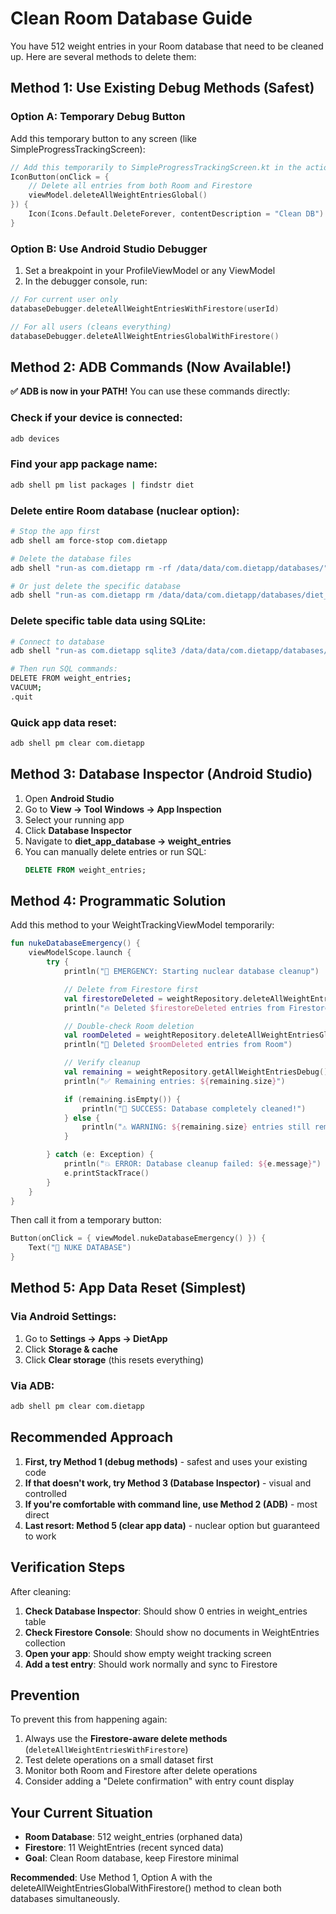# Clean Room Database Guide

You have 512 weight entries in your Room database that need to be cleaned up. Here are several methods to delete them:

## Method 1: Use Existing Debug Methods (Safest)

### Option A: Temporary Debug Button

Add this temporary button to any screen (like SimpleProgressTrackingScreen):

```kotlin
// Add this temporarily to SimpleProgressTrackingScreen.kt in the actions section
IconButton(onClick = {
    // Delete all entries from both Room and Firestore
    viewModel.deleteAllWeightEntriesGlobal()
}) {
    Icon(Icons.Default.DeleteForever, contentDescription = "Clean DB")
}
```

### Option B: Use Android Studio Debugger

1. Set a breakpoint in your ProfileViewModel or any ViewModel
2. In the debugger console, run:

```kotlin
// For current user only
databaseDebugger.deleteAllWeightEntriesWithFirestore(userId)

// For all users (cleans everything)
databaseDebugger.deleteAllWeightEntriesGlobalWithFirestore()
```

## Method 2: ADB Commands (Now Available!)

**✅ ADB is now in your PATH!** You can use these commands directly:

### Check if your device is connected:

```bash
adb devices
```

### Find your app package name:

```bash
adb shell pm list packages | findstr diet
```

### Delete entire Room database (nuclear option):

```bash
# Stop the app first
adb shell am force-stop com.dietapp

# Delete the database files
adb shell "run-as com.dietapp rm -rf /data/data/com.dietapp/databases/"

# Or just delete the specific database
adb shell "run-as com.dietapp rm /data/data/com.dietapp/databases/diet_app_database*"
```

### Delete specific table data using SQLite:

```bash
# Connect to database
adb shell "run-as com.dietapp sqlite3 /data/data/com.dietapp/databases/diet_app_database"

# Then run SQL commands:
DELETE FROM weight_entries;
VACUUM;
.quit
```

### Quick app data reset:

```bash
adb shell pm clear com.dietapp
```

## Method 3: Database Inspector (Android Studio)

1. Open **Android Studio**
2. Go to **View → Tool Windows → App Inspection**
3. Select your running app
4. Click **Database Inspector**
5. Navigate to **diet_app_database → weight_entries**
6. You can manually delete entries or run SQL:
   ```sql
   DELETE FROM weight_entries;
   ```

## Method 4: Programmatic Solution

Add this method to your WeightTrackingViewModel temporarily:

```kotlin
fun nukeDatabaseEmergency() {
    viewModelScope.launch {
        try {
            println("🚨 EMERGENCY: Starting nuclear database cleanup")

            // Delete from Firestore first
            val firestoreDeleted = weightRepository.deleteAllWeightEntriesGlobalWithFirestore()
            println("🔥 Deleted $firestoreDeleted entries from Firestore")

            // Double-check Room deletion
            val roomDeleted = weightRepository.deleteAllWeightEntriesGlobal()
            println("💾 Deleted $roomDeleted entries from Room")

            // Verify cleanup
            val remaining = weightRepository.getAllWeightEntriesDebug()
            println("✅ Remaining entries: ${remaining.size}")

            if (remaining.isEmpty()) {
                println("🎉 SUCCESS: Database completely cleaned!")
            } else {
                println("⚠️ WARNING: ${remaining.size} entries still remain")
            }

        } catch (e: Exception) {
            println("💥 ERROR: Database cleanup failed: ${e.message}")
            e.printStackTrace()
        }
    }
}
```

Then call it from a temporary button:

```kotlin
Button(onClick = { viewModel.nukeDatabaseEmergency() }) {
    Text("🚨 NUKE DATABASE")
}
```

## Method 5: App Data Reset (Simplest)

### Via Android Settings:

1. Go to **Settings → Apps → DietApp**
2. Click **Storage & cache**
3. Click **Clear storage** (this resets everything)

### Via ADB:

```bash
adb shell pm clear com.dietapp
```

## Recommended Approach

1. **First, try Method 1 (debug methods)** - safest and uses your existing code
2. **If that doesn't work, try Method 3 (Database Inspector)** - visual and controlled
3. **If you're comfortable with command line, use Method 2 (ADB)** - most direct
4. **Last resort: Method 5 (clear app data)** - nuclear option but guaranteed to work

## Verification Steps

After cleaning:

1. **Check Database Inspector**: Should show 0 entries in weight_entries table
2. **Check Firestore Console**: Should show no documents in WeightEntries collection
3. **Open your app**: Should show empty weight tracking screen
4. **Add a test entry**: Should work normally and sync to Firestore

## Prevention

To prevent this from happening again:

1. Always use the **Firestore-aware delete methods** (`deleteAllWeightEntriesWithFirestore`)
2. Test delete operations on a small dataset first
3. Monitor both Room and Firestore after delete operations
4. Consider adding a "Delete confirmation" with entry count display

## Your Current Situation

- **Room Database**: 512 weight_entries (orphaned data)
- **Firestore**: 11 WeightEntries (recent synced data)
- **Goal**: Clean Room database, keep Firestore minimal

**Recommended**: Use Method 1, Option A with the deleteAllWeightEntriesGlobalWithFirestore() method to clean both databases simultaneously.
